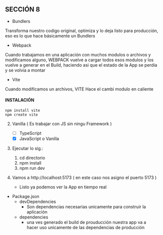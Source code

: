 ## SECCIÓN 8

* Bundlers

Transforma nuestro codigo original, 
optimiza y lo deja listo para
producción, eso es lo que hace básicamente un Bundlers

* Webpack

Cuando trabajamos en una aplicación con muchos modulos o archivos
y modificamos alguno, WEBPACK vuelve a cargar todos esos modulos y los 
vuelve a generar en el Build, haciendo asi que el estado de la App
se perdia y se volvia a montar


* Vite

Cuando modificamos un archivos, VITE Hace el cambi modulo en caliente

#### INSTALACIÓN 
    npm install vite
    npm create vite

2. Vanilla ( Es trabajar con JS sin ningu Framework )
   - [ ] TypeScript
   - [x] JavaScript o Vanilla

3. Ejecutar lo sig.:
    1. cd directorio
    2. npm install
    3. npm run dev  

4. Vamos a http://localhost:5173 ( en este caso nos asigno el puerto 5173 )
    - Listo ya podemos ver la App en tiempo real

* Package.json
    - devDependencies
        - Son dependencias necesarias unicamente para construir la aplicación
    - dependencies
        - una ves generado el build de prouducción nuestra app va a hacer uso unicamente de las dependencias de producción
